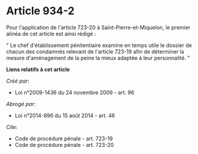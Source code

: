 # Article 934-2

Pour l'application de l'article 723-20 à Saint-Pierre-et-Miquelon, le premier alinéa de cet article est ainsi rédigé : 

" Le chef d'établissement pénitentiaire examine en temps utile le dossier de chacun des condamnés relevant de l'article
723-19 afin de déterminer la mesure d'aménagement de la peine la mieux adaptée à leur personnalité. ”

**Liens relatifs à cet article**

_Créé par_:

  - Loi n°2009-1436 du 24 novembre 2009 - art. 96

_Abrogé par_:

  - Loi n°2014-896 du 15 août 2014 - art. 46

_Cite_:

  - Code de procédure pénale - art. 723-19
  - Code de procédure pénale - art. 723-20
